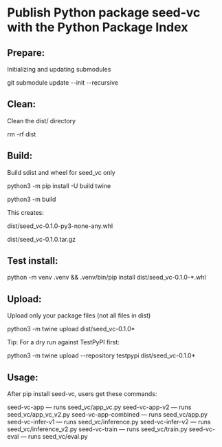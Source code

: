 # Publish Python package seed-vc with the Python Package Index

## Prepare:
Initializing and updating submodules

git submodule update --init --recursive

## Clean:
Clean the dist/ directory

rm -rf dist

## Build:
Build sdist and wheel for seed_vc only

python3 -m pip install -U build twine

python3 -m build

This creates:

dist/seed_vc-0.1.0-py3-none-any.whl

dist/seed_vc-0.1.0.tar.gz

## Test install: 
python -m venv .venv && .venv/bin/pip install dist/seed_vc-0.1.0-*.whl

## Upload:
Upload only your package files (not all files in dist)

python3 -m twine upload dist/seed_vc-0.1.0*

Tip: For a dry run against TestPyPI first:

python3 -m twine upload --repository testpypi dist/seed_vc-0.1.0*

## Usage:
After pip install seed-vc, users get these commands:

seed-vc-app — runs seed_vc/app_vc.py
seed-vc-app-v2 — runs seed_vc/app_vc_v2.py
seed-vc-app-combined — runs seed_vc/app.py
seed-vc-infer-v1 — runs seed_vc/inference.py
seed-vc-infer-v2 — runs seed_vc/inference_v2.py
seed-vc-train — runs seed_vc/train.py
seed-vc-eval — runs seed_vc/eval.py